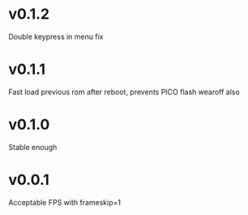 # v0.1.2

Double keypress in menu fix

# v0.1.1

Fast load previous rom after reboot, prevents PICO flash wearoff also

# v0.1.0

Stable enough

# v0.0.1

Acceptable FPS with frameskip=1